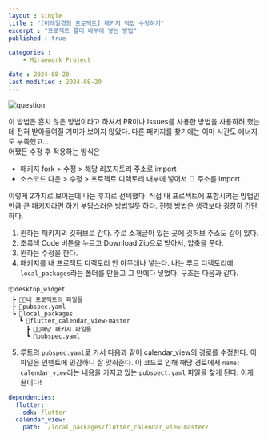 ```yaml
---
layout : single
title : "[미래일경험 프로젝트] 패키지 직접 수정하기"
excerpt : "프로젝트 폴더 내부에 넣는 방법"
published : true

categories : 
    - Miraework Project

date : 2024-08-20
last modified : 2024-08-20
---
```

![question](https://github.com/user-attachments/assets/109e680f-6cb7-4bc9-85db-60faed944403)  

이 방법은 흔치 않은 방법이라고 하셔서 PR이나 Issues를 사용한 방법을 사용하려 했는데 전혀 받아들여질 기미가 보이지 않았다. 다른 패키지를 찾기에는 이미 시간도 에너지도 부족했고...  
어쨌든 수정 후 적용하는 방식은 
 - 패키지 fork > 수정 > 해당 리포지토리 주소로 import
 - 소스코드 다운 > 수정 > 프로젝트 디렉토리 내부에 넣어서 그 주소를 import  

이렇게 2가지로 보이는데 나는 후자로 선택했다. 직접 내 프로젝트에 포함시키는 방법인만큼 큰 패키지라면 하기 부담스러운 방법일듯 하다. 진행 방법은 생각보다 굉장히 간단하다.

1. 원하는 패키지의 깃허브로 간다. 주로 소개글이 있는 곳에 깃허브 주소도 같이 있다.
2. 초록색 Code 버튼을 누르고 Download Zip으로 받아서, 압축을 푼다.
3. 원하는 수정을 한다.
4. 패키지를 내 프로젝트 디렉토리 안 아무데나 넣는다. 나는 루트 디렉토리에 `local_packages`라는 폴더를 만들고 그 안에다 넣었다. 구조는 다음과 같다.

```
📦desktop_widget
 ┣ 📂📜내 프로젝트의 파일들
 ┣ 📜pubspec.yaml
 ┗ 📂local_packages
   ┗ 📂flutter_calendar_view-master
     ┣ 📂📜해당 패키지 파일들
     ┗ 📜pubspec.yaml
 ```
5. 루트의 `pubspec.yaml`로 가서 다음과 같이 calendar_view의 경로를 수정한다. 이 파일은 인덴트에 민감하니 잘 맞춰준다. 이 코드로 인해 해당 경로에서 `name: calendar_view`라는 내용을 가지고 있는 `pubspect.yaml` 파일을 찾게 된다. 이게 끝이다!
```yaml
dependencies:
  flutter:
    sdk: flutter
  calendar_view:
    path: ./local_packages/flutter_calendar_view-master/
```
